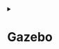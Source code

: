 <details>
  <summary><h1>Gazebo </h1></summary>
  
  Gazebo is an open-source 3D robotics simulator. With Gazebo you are able to create a 3D scenario on your computer with robots, obstacles and many other objects. Gazebo also uses a physical engine for illumination, gravity, inertia, etc. You can evaluate and test your robot in difficult or dangerous scenarios without any harm to your robot. Most of the time it is faster to run a simulator instead of starting the whole scenario on your real robot.
  
  <p align="center">
    <img width=500 src="https://github.com/AMC-IITBHU/ROS-Summer-Camp-22/blob/WEEK2BRANCH/Week%202/assests/images%20(1).jpeg">
  </p>
  
  
  
</details>
